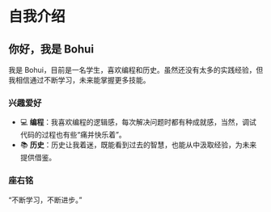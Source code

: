 # 自我介绍

## 你好，我是 Bohui

我是 Bohui，目前是一名学生，喜欢编程和历史。虽然还没有太多的实践经验，但我相信通过不断学习，未来能掌握更多技能。

### 兴趣爱好

- 💻 **编程**：我喜欢编程的逻辑感，每次解决问题时都有种成就感，当然，调试代码的过程也有些“痛并快乐着”。
- 📚 **历史**：历史让我着迷，既能看到过去的智慧，也能从中汲取经验，为未来提供借鉴。

### 座右铭

“不断学习，不断进步。”
